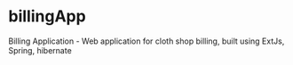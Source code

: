 # billingApp
Billing Application - Web application for cloth shop billing, built using ExtJs, Spring, hibernate

